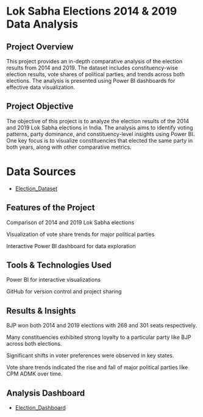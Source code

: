 # Lok Sabha Elections 2014 & 2019 Data Analysis

## Project Overview
This project provides an in-depth comparative analysis of the election results from 2014 and 2019. The dataset includes constituency-wise election results, vote shares of political parties, and trends across both elections. The analysis is presented using Power BI dashboards for effective data visualization.

## Project Objective
The objective of this project is to analyze the election results of the 2014 and 2019 Lok Sabha elections in India. The analysis aims to identify voting patterns, party dominance, and constituency-level insights using Power BI. One key focus is to visualize constituencies that elected the same party in both years, along with other comparative metrics.

# Data Sources
- <a href="https://github.com/Tathagata20/Loksabha_Election_Analysis/tree/main/Dataset">Election_Dataset</a>

## Features of the Project
Comparison of 2014 and 2019 Lok Sabha elections

Visualization of vote share trends for major political parties

Interactive Power BI dashboard for data exploration

## Tools & Technologies Used
Power BI for interactive visualizations

GitHub for version control and project sharing

## Results & Insights

BJP won both 2014 and 2019 elections with 268 and 301 seats respectively.

Many constituencies exhibited strong loyalty to a particular party like BJP across both elections.

Significant shifts in voter preferences were observed in key states.

Vote share trends indicated the rise and fall of major political parties like CPM ADMK over time.

## Analysis Dashboard
- <a href="https://github.com/Tathagata20/Loksabha_Election_Analysis/blob/main/Screenshot%202025-02-03%20144049.png">Election_Dashboard</a>
